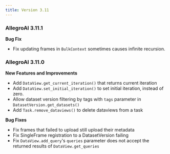 ```yaml
---
title: Version 3.11
---
```


### AllegroAI 3.11.1

**Bug Fix**
* Fix updating frames in `BulkContext` sometimes causes infinite recursion. 

### AllegroAI 3.11.0
**New Features and Improvements**
* Add `DataView.get_current_iteration()` that returns current iteration
* Add `DataView.set_initial_iteration()` to set initial iteration, instead of zero. 
* Allow dataset version filtering by tags with `tags` parameter in `DatasetVersion.get_datasets()`
* Add `Task.remove_dataviews()` to delete dataviews from a task

**Bug Fixes**
* Fix frames that failed to upload still upload their metadata
* Fix SingleFrame registration to a DatasetVersion failing
* Fix `DataView.add_query`'s `queries` parameter does not accept the returned results of `DataView.get_queries` 

